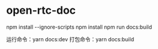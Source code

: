 # open-rtc-doc

npm install --ignore-scripts
npm install
npm run docs:build

运行命令：yarn docs:dev
打包命令：yarn docs:build

